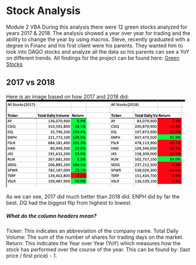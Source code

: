 # Stock Analysis
Module 2 VBA
During this analysis there were 12 green stocks analyzed for years 2017 & 2018. The analysis showed a year over year for trading and the ability to change the year by using macros. Steve, recently graduated with a degree in Financ and his first client were his parents.  They wanted him to look into DAQO stocks and analyze all the data so his parents can see a YoY on different trends. All findings for the project can be found here: [Green Stocks](https://github.com/EJones621/stock-analysis/blob/main/VBA_Challenge.xlsm)
## 2017 vs 2018
Here is an image based on how 2017 and 2018 did:
![2017 & 2018 Data](https://github.com/EJones621/stock-analysis/blob/main/Resources/2017%20%26%202018%20Data.png)

As we can see, 2017 did much better than 2018 did.
ENPH did by far the best.
DQ had the biggest flip from highest to lowest.

##### What do the column headers mean?
Ticker: This indicates an abbreviation of the company name.
Total Daily Volume: The sum of the number of shares for trading days on the market.
Return: This indicates the Year over Year (YoY) which measures how the stock has performed over the course of the year. This can be found by: (last price / first price) - 1.
